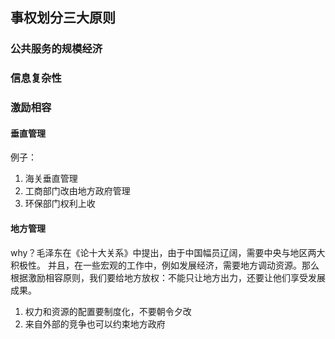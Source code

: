## 事权划分三大原则
### 公共服务的规模经济

### 信息复杂性
### 激励相容


#### 垂直管理

例子：
1. 海关垂直管理
2. 工商部门改由地方政府管理 
3. 环保部门权利上收

#### 地方管理
why？毛泽东在《论十大关系》中提出，由于中国幅员辽阔，需要中央与地区两大积极性。
并且，在一些宏观的工作中，例如发展经济，需要地方调动资源。那么根据激励相容原则，我们要给地方放权：不能只让地方出力，还要让他们享受发展成果。
1. 权力和资源的配置要制度化，不要朝令夕改
2. 来自外部的竞争也可以约束地方政府
